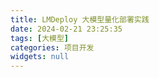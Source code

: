 ```yaml
---
title: LMDeploy 大模型量化部署实践
date: 2024-02-21 23:25:35
tags: [大模型]
categories: 项目开发
widgets: null
---
```




<!--more-->

